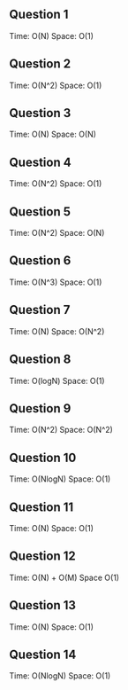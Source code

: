 ## Question 1

Time: O(N)
Space: O(1)

## Question 2

Time: O(N^2)
Space: O(1)

## Question 3

Time: O(N)
Space: O(N)

## Question 4

Time: O(N^2)
Space: O(1)

## Question 5

Time: O(N^2)
Space: O(N)

## Question 6

Time: O(N^3)
Space: O(1)

## Question 7

Time: O(N)
Space: O(N^2)

## Question 8

Time: O(logN)
Space: O(1)

## Question 9

Time: O(N^2)
Space: O(N^2)

## Question 10

Time: O(NlogN)
Space: O(1)

## Question 11

Time: O(N)
Space: O(1)

## Question 12

Time: O(N) + O(M)
Space O(1)

## Question 13

Time: O(N)
Space: O(1)

## Question 14

Time: O(NlogN)
Space: O(1)